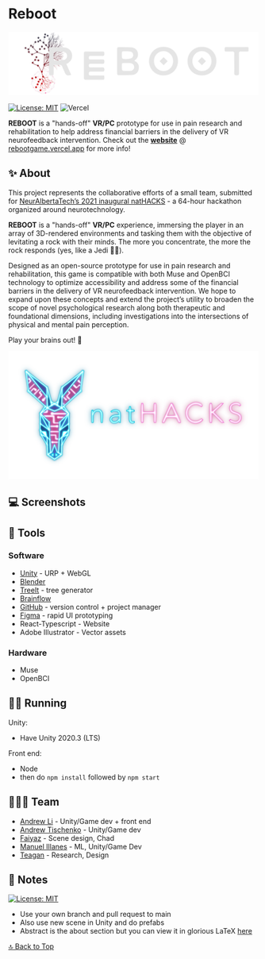 <a name=top></a>

# Reboot

[![banner](img/banner2.png)](https://nathacks.vercel.app/)

[![License: MIT](https://img.shields.io/badge/License-MIT-blue.svg)](https://opensource.org/licenses/MIT) ![Vercel](https://vercelbadge.vercel.app/api/Zeyu-Li/natHACKS)

**REBOOT** is a "hands-off" **VR/PC** prototype for use in pain research and rehabilitation to help address financial barriers in the delivery of VR neurofeedback intervention. Check out the [**website**](https://nathacks.vercel.app/) @ [rebootgame.vercel.app](https://rebootgame.vercel.app/) for more info!



## ✨ About

This project represents the collaborative efforts of a small team, submitted for [NeurAlbertaTech’s 2021 inaugural natHACKS](https://nathacks.devpost.com/) - a 64-hour hackathon organized around neurotechnology. 

**REBOOT** is a "hands-off" **VR/PC** experience, immersing the player in an array of 3D-rendered environments and tasking them with the objective of levitating a rock with their minds. The more you concentrate, the more the rock responds (yes, like a Jedi 🐱‍👤). 

Designed as an open-source prototype for use in pain research and rehabilitation, this game is compatible with both Muse and OpenBCI technology to optimize accessibility and address some of the financial barriers in the delivery of VR neurofeedback intervention. We hope to expand upon these concepts and extend the project’s utility to broaden the scope of novel psychological research along both therapeutic and foundational dimensions, including investigations into the intersections of physical and mental pain perception. 

Play your brains out! 🎉

[![natHACKS](img/natHACKS.png)](https://nathacks.devpost.com/)



## 💻 Screenshots





## 🔨 Tools

### Software

* [Unity](https://unity.com/) - URP + WebGL
* [Blender](https://www.blender.org/)
* [TreeIt](https://www.evolved-software.com/treeit/treeit) - tree generator
* [Brainflow](https://brainflow.org/)
* [GitHub](https://www.github.com) - version control + project manager
* [Figma](https://www.figma.com/file/IcfrvkiN2HaKL51XlhzF6Y/natHACKS?node-id=0%3A1) - rapid UI prototyping
* React-Typescript - Website
* Adobe Illustrator - Vector assets

### Hardware

* Muse
* OpenBCI



## 🏃‍♀️ Running

Unity:

* Have Unity 2020.3 (LTS)

Front end:

* Node
* then do `npm install` followed by `npm start`



## 👨‍👧‍👧 Team

<!--- put your links here --->

* [Andrew Li](http://andrewli.site/) - Unity/Game dev + front end
* [Andrew Tischenko]() - Unity/Game dev 
* [Faiyaz]() - Scene design, Chad 
* [Manuel Illanes](https://github.com/rmib200) - ML, Unity/Game Dev
* [Teagan]() - Research, Design



## 📰 Notes

[![License: MIT](https://img.shields.io/badge/License-MIT-blue.svg)](https://opensource.org/licenses/MIT)

* Use your own branch and pull request to main
* Also use new scene in Unity and do prefabs 
* Abstract is the about section but you can view it in glorious LaTeX [here]()

[🔝 Back to Top](#top)

